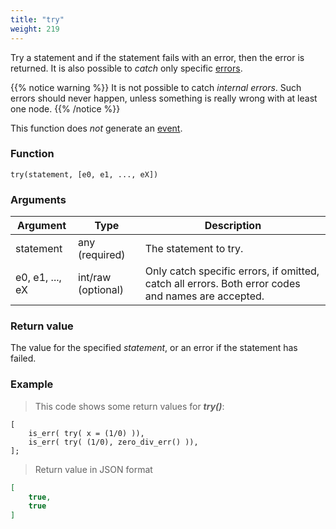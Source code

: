 ```yaml
---
title: "try"
weight: 219
---
```


Try a statement and if the statement fails with an error, then the error is returned.
It is also possible to *catch* only specific [errors](../../errors).

{{% notice warning %}}
It is not possible to catch *internal errors*.
Such errors should never happen, unless something is really wrong with at least one node.
{{% /notice %}}

This function does *not* generate an [event](../../overview/events).

### Function

`try(statement, [e0, e1, ..., eX])`

### Arguments

Argument | Type | Description
-------- | ---- | -----------
statement | any (required) | The statement to try.
e0, e1, ..., eX | int/raw (optional) | Only catch specific errors, if omitted, catch all errors. Both error codes and names are accepted.

### Return value

The value for the specified *statement*, or an error if the statement has failed.

### Example

> This code shows some return values for ***try()***:

```thingsdb,json_response
[
    is_err( try( x = (1/0) )),
    is_err( try( (1/0), zero_div_err() )),
];
```

> Return value in JSON format

```json
[
    true,
    true
]
```
